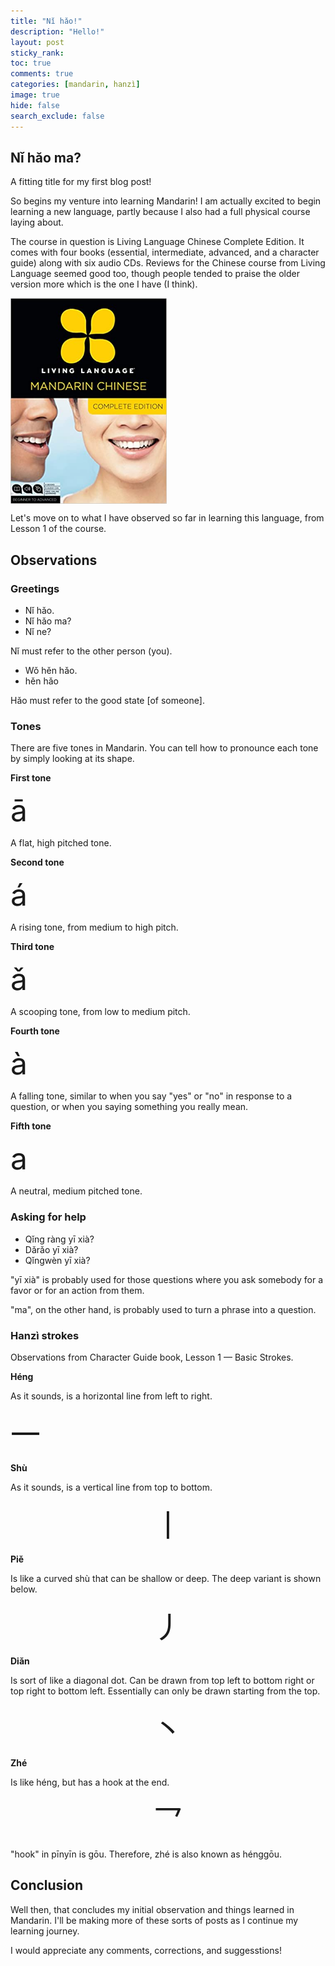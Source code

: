 ```yaml
---
title: "Nǐ hǎo!"
description: "Hello!"
layout: post
sticky_rank:
toc: true
comments: true
categories: [mandarin, hanzì]
image: true
hide: false
search_exclude: false
---
```


## Nǐ hǎo ma?

A fitting title for my first blog post!

So begins my venture into learning Mandarin! I am actually excited to begin 
learning a new language, partly because I also had a full physical course laying
about.

The course in question is Living Language Chinese Complete Edition. It comes
with four books (essential, intermediate, advanced, and a character guide) 
along with six audio CDs. Reviews for the Chinese course from Living 
Language seemed good too, though people tended to praise the older version 
more which is the one I have (I think).

<img src="../images/2022-05-21/living_language.jpg" align="middle" width="250">

Let's move on to what I have observed so far in learning 
this language, from Lesson 1 of the course.

## Observations

### Greetings

- Nǐ hǎo.
- Nǐ hǎo ma?
- Nǐ ne?

Nǐ must refer to the other person (you).

- Wǒ hěn hǎo.
- hěn hǎo

Hǎo must refer to the good state [of someone].

### Tones

There are five tones in Mandarin. You can tell how to pronounce each tone by 
simply looking at its shape.

**First tone**

<font size="10">ā</font>

A flat, high pitched tone.

**Second tone**

<font size="10">á</font>

A rising tone, from medium to high pitch.

**Third tone**

<font size="10">ǎ</font>

A scooping tone, from low to medium pitch.

**Fourth tone**

<font size="10">à</font>

A falling tone, similar to when you say "yes" or "no" in response to a 
question, or when you saying something you really mean.

**Fifth tone**

<font size="10">a</font>

A neutral, medium pitched tone.

### Asking for help

- Qǐng ràng yī xià?
- Dǎrǎo yī xià?
- Qǐngwèn yī xià?

"yī xià" is probably used for those questions where you ask somebody for a 
favor or for an action from them.

"ma", on the other hand, is probably used to turn a phrase into a question.

### Hanzì strokes

Observations from Character Guide book, Lesson 1 — Basic Strokes.

**Héng**

As it sounds, is a horizontal line from left to right.

<font size="10">一</font>

**Shù**

As it sounds, is a vertical line from top to bottom.

<p align="center"><font size="10">丨</font></p>

**Piě**

Is like a curved shù that can be shallow or deep. The deep variant is shown 
below.

<p align="center"><font size="10">丿</font></p>

**Diǎn**

Is sort of like a diagonal dot. Can be drawn from top left to bottom right 
or top right to bottom left. Essentially can only be drawn starting from the 
top.

<p align="center"><font size="10">丶</font></p>

**Zhé**

Is like héng, but has a hook at the end.

<p align="center"><font size="10">乛</font></p>

"hook" in pīnyīn is gōu. Therefore, zhé is also known as hénggōu.

## Conclusion
Well then, that concludes my initial observation and things learned in 
Mandarin. I'll be making more of these sorts of posts as I continue my 
learning journey.

I would appreciate any comments, corrections, and suggesstions!